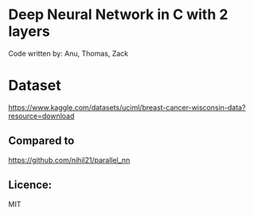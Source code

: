 # Deep Neural Network in C with 2 layers
Code written by: Anu, Thomas, Zack

# Dataset
https://www.kaggle.com/datasets/uciml/breast-cancer-wisconsin-data?resource=download

## Compared to
https://github.com/nihil21/parallel_nn

## Licence:
MIT
